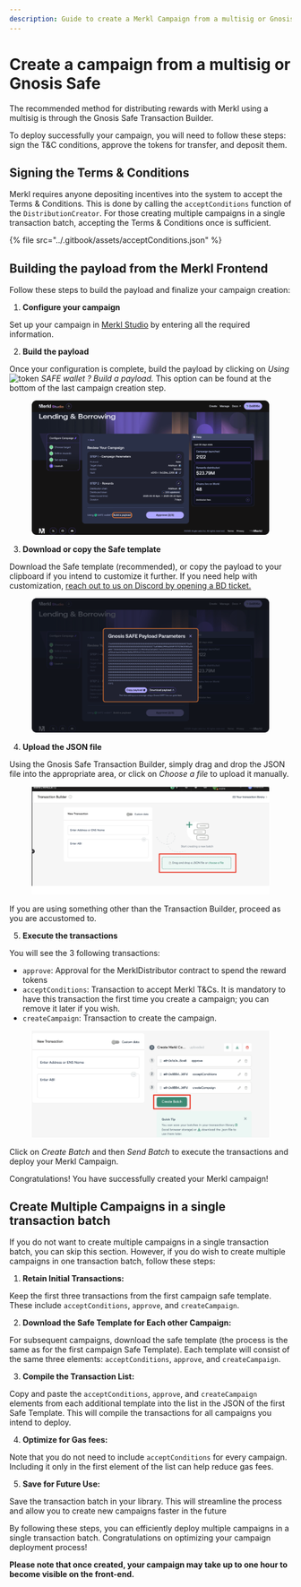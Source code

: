 ```yaml
---
description: Guide to create a Merkl Campaign from a multisig or Gnosis Safe
---
```


# Create a campaign from a multisig or Gnosis Safe

The recommended method for distributing rewards with Merkl using a multisig is through the Gnosis Safe Transaction Builder.

To deploy successfully your campaign, you will need to follow these steps: sign the T\&C conditions, approve the tokens for transfer, and deposit them.

## Signing the Terms & Conditions

Merkl requires anyone depositing incentives into the system to accept the Terms & Conditions. This is done by calling the `acceptConditions` function of the `DistributionCreator`. For those creating multiple campaigns in a single transaction batch, accepting the Terms & Conditions once is sufficient.

{% file src="../.gitbook/assets/acceptConditions.json" %}

## Building the payload from the Merkl Frontend

Follow these steps to build the payload and finalize your campaign creation:

1. **Configure your campaign**

Set up your campaign in [Merkl Studio](https://studio.merkl.xyz) by entering all the required information.

2. **Build the payload**

Once your configuration is complete, build the payload by clicking on _Using_ <img src="https://raw.githubusercontent.com/AngleProtocol/angle-token-list/main/src/assets/tokens/SAFE.svg" alt="token" data-size="line"> _SAFE wallet ? Build a payload._ This option can be found at the bottom of the last campaign creation step.

<figure><img src="../.gitbook/assets/Group 13.png" alt=""><figcaption></figcaption></figure>

3. **Download or copy the Safe template**

Download the Safe template (recommended), or copy the payload to your clipboard if you intend to customize it further. If you need help with customization, [reach out to us on Discord by opening a BD ticket.](https://discord.com/channels/1209830388726243369/1210212731047776357)

<figure><img src="../.gitbook/assets/Group 12.png" alt=""><figcaption></figcaption></figure>

4. **Upload the JSON file**

Using the Gnosis Safe Transaction Builder, simply drag and drop the JSON file into the appropriate area, or click on _Choose a file_ to upload it manually.

<figure><img src="../.gitbook/assets/upload-json-file.png" alt=""><figcaption></figcaption></figure>

If you are using something other than the Transaction Builder, proceed as you are accustomed to.

5. **Execute the transactions**

You will see the 3 following transactions:

- `approve`: Approval for the MerklDistributor contract to spend the reward tokens
- `acceptConditions`: Transaction to accept Merkl T\&Cs. It is mandatory to have this transaction the first time you create a campaign; you can remove it later if you wish.
- `createCampaign`: Transaction to create the campaign.

<figure><img src="../.gitbook/assets/safe-wallet-approve+accept+create.png" alt=""><figcaption></figcaption></figure>

Click on _Create Batch_ and then _Send Batch_ to execute the transactions and deploy your Merkl Campaign.

Congratulations! You have successfully created your Merkl campaign!

## Create Multiple Campaigns in a single transaction batch

If you do not want to create multiple campaigns in a single transaction batch, you can skip this section. However, if you do wish to create multiple campaigns in one transaction batch, follow these steps:

1. **Retain Initial Transactions:**

Keep the first three transactions from the first campaign safe template. These include `acceptConditions`, `approve`, and `createCampaign`.

2. **Download the Safe Template for Each other Campaign:**

For subsequent campaigns, download the safe template (the process is the same as for the first campaign Safe Template). Each template will consist of the same three elements: `acceptConditions`, `approve`, and `createCampaign`.

3. **Compile the Transaction List:**

Copy and paste the `acceptConditions`, `approve`, and `createCampaign` elements from each additional template into the list in the JSON of the first Safe Template. This will compile the transactions for all campaigns you intend to deploy.

4. **Optimize for Gas fees:**

Note that you do not need to include `acceptConditions` for every campaign. Including it only in the first element of the list can help reduce gas fees.

5. **Save for Future Use:**

Save the transaction batch in your library. This will streamline the process and allow you to create new campaigns faster in the future

By following these steps, you can efficiently deploy multiple campaigns in a single transaction batch. Congratulations on optimizing your campaign deployment process!

**Please note that once created, your campaign may take up to one hour to become visible on the front-end.**
